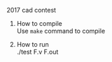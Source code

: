 2017 cad contest

1. How to compile  
   Use `make` command to compile  

2. How to run  
   ./test F.v F.out

